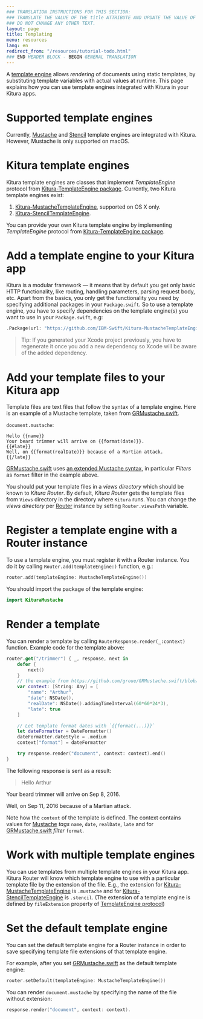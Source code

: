 ```yaml
---
### TRANSLATION INSTRUCTIONS FOR THIS SECTION:
### TRANSLATE THE VALUE OF THE title ATTRIBUTE AND UPDATE THE VALUE OF THE lang ATTRIBUTE. 
### DO NOT CHANGE ANY OTHER TEXT. 
layout: page
title: Templating
menu: resources
lang: en
redirect_from: "/resources/tutorial-todo.html"
### END HEADER BLOCK - BEGIN GENERAL TRANSLATION
---
```


A [template engine](https://en.wikipedia.org/wiki/Template_processor) allows _rendering_ of documents using static templates, by substituting template variables with actual values at runtime. This page explains how you can use template engines integrated with Kitura in your Kitura apps.

# Supported template engines
Currently, [Mustache](https://mustache.github.io) and [Stencil](https://github.com/kylef/Stencil) template engines are integrated with Kitura. However, Mustache is only supported on macOS.

# Kitura template engines
Kitura template engines are classes that implement _TemplateEngine_ protocol from [Kitura-TemplateEngine package](https://github.com/IBM-Swift/Kitura-TemplateEngine/blob/master/Sources/KituraTemplateEngine/TemplateEngine.swift). Currently, two Kitura template engines exist:

1. [Kitura-MustacheTemplateEngine](https://github.com/IBM-Swift/Kitura-MustacheTemplateEngine), supported on OS X only.
2. [Kitura-StencilTemplateEngine](https://github.com/IBM-Swift/Kitura-StencilTemplateEngine).

You can provide your own Kitura template engine by implementing _TemplateEngine_ protocol from [Kitura-TemplateEngine package](https://github.com/IBM-Swift/Kitura-TemplateEngine/blob/master/Sources/KituraTemplateEngine/TemplateEngine.swift).
 
# Add a template engine to your Kitura app 
Kitura is a modular framework &mdash; it means that by default you get only basic HTTP functionality, like routing, handling parameters, parsing request body, etc. Apart from the basics, you only get the functionality you need by specifying additional packages in your `Package.swift`. So to use a template engine, you have to specify dependencies on the template engine(s) you want to use in your `Package.swift`, e.g:
```swift
.Package(url: "https://github.com/IBM-Swift/Kitura-MustacheTemplateEngine.git", majorVersion: 1, minor: 0)
```

>Tip: If you generated your Xcode project previously, you have to regenerate it once you add a new dependency so Xcode will be aware of the added dependency.

# Add your template files to your Kitura app
Template files are text files that follow the syntax of a template engine. Here is an example of a Mustache template, taken from [GRMustache.swift](https://github.com/groue/GRMustache.swift).

`document.mustache`:

```
Hello {{name}}
Your beard trimmer will arrive on {{format(date)}}.
{{#late}}
Well, on {{format(realDate)}} because of a Martian attack.
{{/late}}
```

[GRMustache.swift](https://github.com/groue/GRMustache.swift) uses [an extended Mustache syntax](https://github.com/groue/GRMustache.swift#features), in particular _Filters_ as `format` filter in the example above.

You should put your template files in a _views directory_ which should be known to _Kitura Router_. By default, _Kitura Router_ gets the template files from `Views` directory in the directory where `Kitura` runs. You can change the _views directory_ per [Router](https://github.com/IBM-Swift/Kitura/blob/master/Sources/Kitura/Router.swift) instance by setting `Router.viewsPath` variable.

# Register a template engine with a Router instance
To use a template engine, you must register it with a Router instance. You do it by calling `Router.add(templateEngine:)` function, e.g.:

```swift
router.add(templateEngine: MustacheTemplateEngine())
```

You should import the package of the template engine:
```swift
import KituraMustache
```

# Render a template
You can render a template by calling `RouterResponse.render(_:context)` function. Example code for the template above:

```swift
router.get("/trimmer") { _, response, next in
    defer {
        next()
    }
    // the example from https://github.com/groue/GRMustache.swift/blob/master/README.md
    var context: [String: Any] = [
        "name": "Arthur",
        "date": NSDate(),
        "realDate": NSDate().addingTimeInterval(60*60*24*3),
        "late": true
    ]

    // Let template format dates with `{{format(...)}}`
    let dateFormatter = DateFormatter()
    dateFormatter.dateStyle = .medium
    context["format"] = dateFormatter

    try response.render("document", context: context).end()
}
```

The following response is sent as a result:
> Hello Arthur
> 
Your beard trimmer will arrive on Sep 8, 2016.
>
Well, on Sep 11, 2016 because of a Martian attack.

Note how the `context` of the template is defined. The context contains values for [Mustache](https://mustache.github.io) _tags_ `name`, `date`, `realDate`, `late` and for [GRMustache.swift](https://github.com/groue/GRMustache.swift) _filter_ `format`.

# Work with multiple template engines
You can use templates from multiple template engines in your Kitura app. Kitura Router will know which template engine to use with a particular template file by the extension of the file. E.g., the extension for [Kitura-MustacheTemplateEngine](https://github.com/IBM-Swift/Kitura-MustacheTemplateEngine) is `.mustache` and for [Kitura-StencilTemplateEngine](https://github.com/IBM-Swift/Kitura-StencilTemplateEngine) is `.stencil`. (The extension of a template engine is defined by `fileExtension` property of [TemplateEngine protocol](https://github.com/IBM-Swift/Kitura-TemplateEngine/blob/master/Sources/KituraTemplateEngine/TemplateEngine.swift))

# Set the default template engine
You can set the default template engine for a Router instance in order to save specifying template file extensions of that template engine.

For example, after you set [GRMustache.swift](https://github.com/groue/GRMustache.swift) as the default template engine:
```swift
router.setDefault(templateEngine: MustacheTemplateEngine())
```

You can render `document.mustache` by specifying the name of the file without extension:
```swift
response.render("document", context: context).
```
